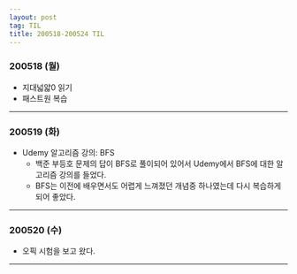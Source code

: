 ```yaml
---
layout: post
tag: TIL
title: 200518-200524 TIL
---
```

### 200518 (월)
- 지대넓얇0 읽기
- 패스트원 복습

---

### 200519 (화)
- Udemy 알고리즘 강의: BFS
  - 백준 부등호 문제의 답이 BFS로 풀이되어 있어서 Udemy에서 BFS에 대한 알고리즘 강의를 들었다.
  - BFS는 이전에 배우면서도 어렵게 느껴졌던 개념중 하나였는데 다시 복습하게되어 좋았다. 
  
---

### 200520 (수)
- 오픽 시험을 보고 왔다.

---

